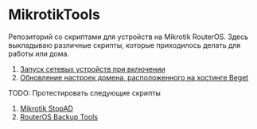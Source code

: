 # MikrotikTools
Репозиторий со скриптами для устройств на Mikrotik RouterOS. Здесь выкладываю различные скрипты, которые приходилось делать для работы или дома. 

1. [Запуск сетевых устройств при включении](WakeOnLan.md)
1. [Обновление настроек домена, расположенного на хостинге Beget](BegetDomainDnsChange.md)

TODO: Протестировать следующие скрипты
1. [Mikrotik StopAD](https://github.com/tarampampam/mikrotik-hosts-parser)
1. [RouterOS Backup Tools](https://github.com/BigNerd95/RouterOS-Backup-Tools)

